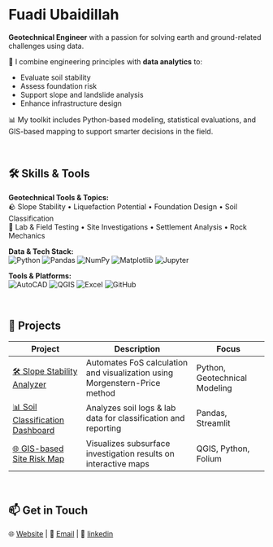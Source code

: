 <br>

# Fuadi Ubaidillah


**Geotechnical Engineer** with a passion for solving earth and ground-related challenges using data.

🔎 I combine engineering principles with **data analytics** to:
- Evaluate soil stability
- Assess foundation risk
- Support slope and landslide analysis
- Enhance infrastructure design

📊 My toolkit includes Python-based modeling, statistical evaluations, and GIS-based mapping to support smarter decisions in the field.

<br>

## 🛠️ Skills & Tools

**Geotechnical Tools & Topics:**  
🪨 Slope Stability • Liquefaction Potential • Foundation Design • Soil Classification  
🧪 Lab & Field Testing • Site Investigations • Settlement Analysis • Rock Mechanics  

**Data & Tech Stack:**  
![Python](https://img.shields.io/badge/-Python-3776AB?style=flat&logo=python&logoColor=white)
![Pandas](https://img.shields.io/badge/-Pandas-150458?style=flat&logo=pandas)
![NumPy](https://img.shields.io/badge/-NumPy-013243?style=flat&logo=numpy)
![Matplotlib](https://img.shields.io/badge/-Matplotlib-11557c?style=flat)
![Jupyter](https://img.shields.io/badge/-Jupyter-F37626?style=flat&logo=jupyter&logoColor=white)

**Tools & Platforms:**  
![AutoCAD](https://img.shields.io/badge/-AutoCAD-e10e20?style=flat&logo=autodesk)
![QGIS](https://img.shields.io/badge/-QGIS-589632?style=flat)
![Excel](https://img.shields.io/badge/-Excel-217346?style=flat&logo=microsoft-excel&logoColor=white)
![GitHub](https://img.shields.io/badge/-GitHub-181717?style=flat&logo=github)

<br>

## 🧩 Projects

| Project | Description | Focus |
|--------|-------------|-------|
| [🛠️ Slope Stability Analyzer](https://github.com/fuadiubaidillah/slope-analyzer) | Automates FoS calculation and visualization using Morgenstern-Price method | Python, Geotechnical Modeling |
| [📊 Soil Classification Dashboard](https://github.com/fuadiubaidillah/soil-dashboard) | Analyzes soil logs & lab data for classification and reporting | Pandas, Streamlit |
| [🌐 GIS-based Site Risk Map](https://github.com/fuadiubaidillah/georisk-mapping) | Visualizes subsurface investigation results on interactive maps | QGIS, Python, Folium |

<br>

## 📫 Get in Touch

🌐 [Website](https://fuadiub.github.io/Portfolio/)  |  📧 [Email](mailto:fuadiub77@gmail.com)  |  💼 [linkedin](https://linkedin.com/in/fuadiubaidillah)


